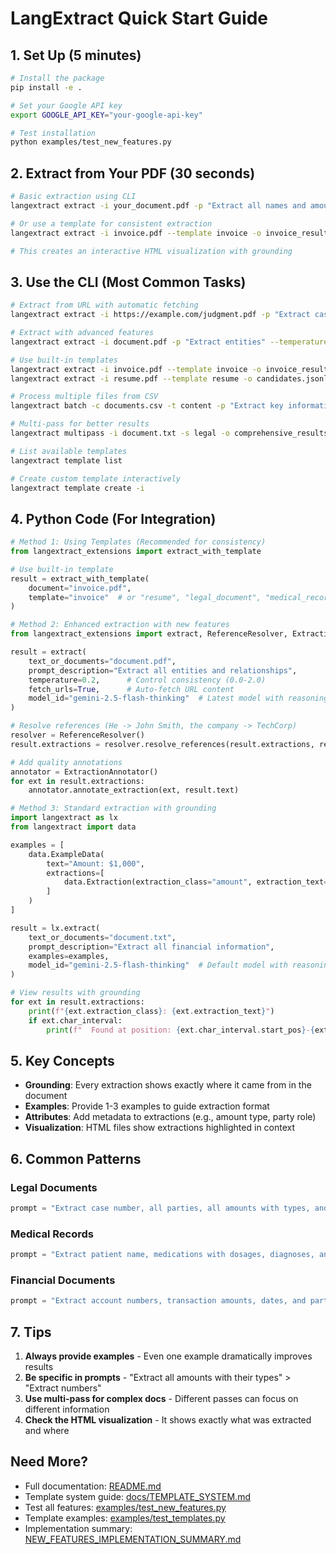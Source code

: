 # LangExtract Quick Start Guide

## 1. Set Up (5 minutes)

```bash
# Install the package
pip install -e .

# Set your Google API key
export GOOGLE_API_KEY="your-google-api-key"

# Test installation
python examples/test_new_features.py
```

## 2. Extract from Your PDF (30 seconds)

```bash
# Basic extraction using CLI
langextract extract -i your_document.pdf -p "Extract all names and amounts" -o results.html

# Or use a template for consistent extraction
langextract extract -i invoice.pdf --template invoice -o invoice_results.html

# This creates an interactive HTML visualization with grounding
```

## 3. Use the CLI (Most Common Tasks)

```bash
# Extract from URL with automatic fetching
langextract extract -i https://example.com/judgment.pdf -p "Extract case details" --fetch-urls -o case.html

# Extract with advanced features
langextract extract -i document.pdf -p "Extract entities" --temperature 0.2 --resolve-refs --annotate -o results.html

# Use built-in templates
langextract extract -i invoice.pdf --template invoice -o invoice_results.html
langextract extract -i resume.pdf --template resume -o candidates.jsonl

# Process multiple files from CSV
langextract batch -c documents.csv -t content -p "Extract key information" -o results.csv

# Multi-pass for better results
langextract multipass -i document.txt -s legal -o comprehensive_results.html

# List available templates
langextract template list

# Create custom template interactively
langextract template create -i
```

## 4. Python Code (For Integration)

```python
# Method 1: Using Templates (Recommended for consistency)
from langextract_extensions import extract_with_template

# Use built-in template
result = extract_with_template(
    document="invoice.pdf",
    template="invoice"  # or "resume", "legal_document", "medical_record"
)

# Method 2: Enhanced extraction with new features
from langextract_extensions import extract, ReferenceResolver, ExtractionAnnotator

result = extract(
    text_or_documents="document.pdf",
    prompt_description="Extract all entities and relationships",
    temperature=0.2,      # Control consistency (0.0-2.0)
    fetch_urls=True,      # Auto-fetch URL content
    model_id="gemini-2.5-flash-thinking"  # Latest model with reasoning
)

# Resolve references (He -> John Smith, the company -> TechCorp)
resolver = ReferenceResolver()
result.extractions = resolver.resolve_references(result.extractions, result.text)

# Add quality annotations
annotator = ExtractionAnnotator()
for ext in result.extractions:
    annotator.annotate_extraction(ext, result.text)

# Method 3: Standard extraction with grounding
import langextract as lx
from langextract import data

examples = [
    data.ExampleData(
        text="Amount: $1,000",
        extractions=[
            data.Extraction(extraction_class="amount", extraction_text="$1,000")
        ]
    )
]

result = lx.extract(
    text_or_documents="document.txt",
    prompt_description="Extract all financial information",
    examples=examples,
    model_id="gemini-2.5-flash-thinking"  # Default model with reasoning
)

# View results with grounding
for ext in result.extractions:
    print(f"{ext.extraction_class}: {ext.extraction_text}")
    if ext.char_interval:
        print(f"  Found at position: {ext.char_interval.start_pos}-{ext.char_interval.end_pos}")
```

## 5. Key Concepts

- **Grounding**: Every extraction shows exactly where it came from in the document
- **Examples**: Provide 1-3 examples to guide extraction format
- **Attributes**: Add metadata to extractions (e.g., amount type, party role)
- **Visualization**: HTML files show extractions highlighted in context

## 6. Common Patterns

### Legal Documents
```python
prompt = "Extract case number, all parties, all amounts with types, and dates"
```

### Medical Records
```python
prompt = "Extract patient name, medications with dosages, diagnoses, and dates"
```

### Financial Documents
```python
prompt = "Extract account numbers, transaction amounts, dates, and parties"
```

## 7. Tips

1. **Always provide examples** - Even one example dramatically improves results
2. **Be specific in prompts** - "Extract all amounts with their types" > "Extract numbers"
3. **Use multi-pass for complex docs** - Different passes can focus on different information
4. **Check the HTML visualization** - It shows exactly what was extracted and where

## Need More?

- Full documentation: [README.md](README.md)
- Template system guide: [docs/TEMPLATE_SYSTEM.md](docs/TEMPLATE_SYSTEM.md)
- Test all features: [examples/test_new_features.py](examples/test_new_features.py)
- Template examples: [examples/test_templates.py](examples/test_templates.py)
- Implementation summary: [NEW_FEATURES_IMPLEMENTATION_SUMMARY.md](NEW_FEATURES_IMPLEMENTATION_SUMMARY.md)